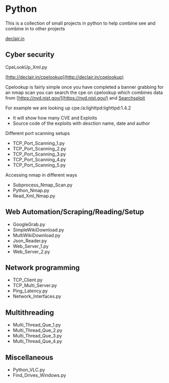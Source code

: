 # Python

This is a collection of small projects in python to help combine see and combine in to other projects

[declair.in](http://declair.in)

## Cyber security


CpeLookUp_Xml.py

[http://declair.in/cpelookup](http://declair.in/cpelookup)

Cpelookup is fairly simple once you have completed a banner grabbing for an nmap scan you can search the cpe
on cpelookup which combines data from [https://nvd.nist.gov/](https://nvd.nist.gov/) and [Searchsploit](https://www.exploit-db.com/searchsploit)

For example we are looking up cpe:/a:lighttpd:lighttpd:1.4.2
* It will show how many CVE and Exploits
* Source code of the exploits with desction name, date and author

Different port scanning setups
* TCP_Port_Scanning_1.py
* TCP_Port_Scanning_2.py
* TCP_Port_Scanning_3.py
* TCP_Port_Scanning_4.py
* TCP_Port_Scanning_5.py

Accessing nmap in different ways

* Subprocess_Nmap_Scan.py
* Python_Nmap.py
* Read_Xml_Nmap.py


## Web Automation/Scraping/Reading/Setup

* GoogleGrab.py
* SimpleWikiDownload.py
* MultiWikiDownload.py
* Json_Reader.py
* Web_Server_1.py
* Web_Server_2.py

## Network programming

* TCP_Client.py
* TCP_Multi_Server.py
* Ping_Latency.py
* Network_Interfaces.py

## Multithreading

* Multi_Thread_Que_1.py
* Multi_Thread_Que_2.py
* Multi_Thread_Que_3.py
* Multi_Thread_Que_4.py

## Miscellaneous

* Python_VLC.py
* Find_Drives_Windows.py
